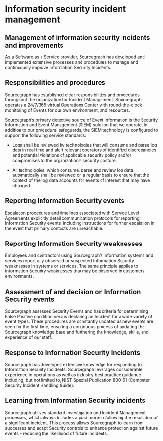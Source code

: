 # Information security incident management

## Management of information security incidents and improvements

As a Software as a Service provider, Sourcegraph has developed and implemented extensive processes and procedures to manage and continuously improve Information Security Incidents.

## Responsibilities and procedures

Sourcegraph has established clear responsibilities and procedures throughout the organization for Incident Management. Sourcegraph operates a 24/7/365 virtual Operations Center with round-the-clock monitoring of Events for our own environment, and resources. 

Sourcegraph’s primary detective source of Event information is the Security Information and Event Management (SIEM) solution that we operate. In addition to our procedural safeguards, the SIEM technology is configured to support the following service standards:

* Logs shall be reviewed by technologies that will consume and parse log data in real time and alert relevant operators of identified discrepancies and potential violations of applicable security policy and/or compromises to the organization’s security posture.

* All technologies, which consume, parse and review log data automatically shall be reviewed on a regular basis to ensure that the context of the log data accounts for events of interest that may have changed.

## Reporting Information Security events

Escalation procedures and timelines associated with Service Level Agreements explicitly detail communication protocols for reporting Information Security events, including instructions for further escalation in the event that primary contacts are unreachable.

## Reporting Information Security weaknesses

Employees and contractors using Sourcegraph’s information systems and services report any observed or suspected Information Security weaknesses in systems or services. The same principle applies to Information Security weaknesses that may be observed in customers’ environments.

##  Assessment of and decision on Information Security events

Sourcegraph assesses Security Events and has criteria for determining False Positive condition versus declaring an Incident for a wide variety of event types. These procedures are constantly updated as new events are seen for the first time, ensuring a continuous process of updating the Sourcegraph knowledge base and furthering the knowledge, skills, and experience of our staff.

## Response to Information Security Incidents

Sourcegraph has developed extensive knowledge for responding to Information Security Incidents. Sourcegraph leverages considerable experience in operations as well as industry best practice guidance including, but not limited to, NIST Special Publication 800-61 (Computer Security Incident Handling Guide).

## Learning from Information Security incidents

Sourcegraph utilizes standard investigation and Incident Management processes, which always includes a post mortem following the resolution of a significant incident. This process allows Sourcegraph to learn from successes and adapt Security controls to enhance protection against future events – reducing the likelihood of future incidents.